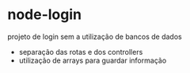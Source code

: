 # node-login
projeto de login sem a utilização de bancos de dados

- separação das rotas e dos controllers
- utilização de arrays para guardar informação
